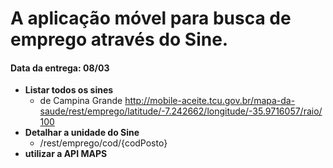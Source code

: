 # A aplicação móvel para busca de emprego através do Sine.

#### Data da entrega: 08/03 ####

 - **Listar todos os sines**
   - de Campina Grande http://mobile-aceite.tcu.gov.br/mapa-da-saude/rest/emprego/latitude/-7.242662/longitude/-35.9716057/raio/100
 - **Detalhar a unidade do Sine**
   - /rest/emprego/cod/{codPosto}
 - **utilizar a API MAPS**
